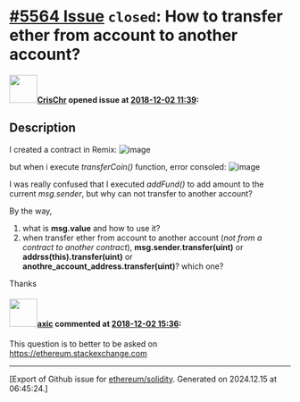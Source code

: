 # [\#5564 Issue](https://github.com/ethereum/solidity/issues/5564) `closed`: How to transfer ether from account to another account?

#### <img src="https://avatars.githubusercontent.com/u/38416380?u=159ea07f271805d4f67384c886372302aa9813b8&v=4" width="50">[CrisChr](https://github.com/CrisChr) opened issue at [2018-12-02 11:39](https://github.com/ethereum/solidity/issues/5564):

<!--## Prerequisites

- First, many thanks for taking part in the community. We really appreciate that.
- Read the [contributing guidelines](http://solidity.readthedocs.io/en/latest/contributing.html).
- Support questions are better asked in one of the following locations:
	- [Solidity chat](https://gitter.im/ethereum/solidity)
	- [Stack Overflow](https://ethereum.stackexchange.com/)
- Ensure the issue isn't already reported.

*Delete the above section and the instructions in the sections below before submitting*
-->
## Description

<!--
Please describe the purpose of your ticket.
-->
I created a contract in Remix:
![image](https://user-images.githubusercontent.com/38416380/49339043-81d33600-f666-11e8-988a-bcd467d975c6.png)

but when i execute _transferCoin()_ function, error consoled:
![image](https://user-images.githubusercontent.com/38416380/49339096-92d07700-f667-11e8-92ea-440eeba1a34a.png)

I was really confused that I executed _addFund()_ to add amount to the current _msg.sender_, but why can not transfer to another account?

By the way, 
1. what is **msg.value** and how to use it?
2. when transfer ether from account to another account (_not from a contract to another contract_), **msg.sender.transfer(uint)** or **addrss(this).transfer(uint)** or **anothre_account_address.transfer(uint)**? which one?

Thanks




#### <img src="https://avatars.githubusercontent.com/u/20340?v=4" width="50">[axic](https://github.com/axic) commented at [2018-12-02 15:36](https://github.com/ethereum/solidity/issues/5564#issuecomment-443516622):

This question is to better to be asked on https://ethereum.stackexchange.com


-------------------------------------------------------------------------------



[Export of Github issue for [ethereum/solidity](https://github.com/ethereum/solidity). Generated on 2024.12.15 at 06:45:24.]
